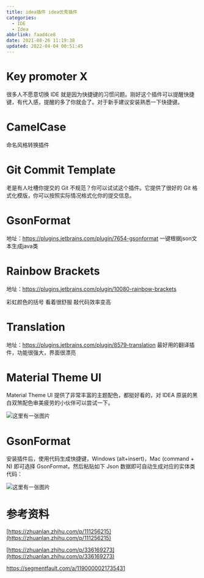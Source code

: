 ```yaml
---
title: idea插件 idea优秀插件
categories: 
  - IDE
  - Idea
abbrlink: faad4ce8
date: 2021-08-26 11:19:38
updated: 2022-04-04 00:51:45
---
```

# Key promoter X
很多人不愿意切换 IDE 就是因为快捷键的习惯问题。刚好这个插件可以提醒快捷键，有代入感，提醒的多了你就会了。对于新手建议安装熟悉一下快捷键。


# CamelCase
命名风格转换插件

# Git Commit Template
老是有人吐槽你提交的 Git 不规范？你可以试试这个插件。它提供了很好的 Git 格式化模版，你可以按照实际情况格式化你的提交信息。

# GsonFormat
地址：https://plugins.jetbrains.com/plugin/7654-gsonformat 
一键根据json文本生成java类
# Rainbow Brackets
地址：https://plugins.jetbrains.com/plugin/10080-rainbow-brackets

彩虹颜色的括号 看着很舒服 敲代码效率变高
# Translation
地址：https://plugins.jetbrains.com/plugin/8579-translation
最好用的翻译插件，功能很强大，界面很漂亮

# Material Theme UI

Material Theme UI 提供了非常丰富的主题配色，都挺好看的，对 IDEA 原装的黑白双煞配色审美疲劳的小伙伴可以尝试一下。

![这里有一张图片](https://segmentfault.com/img/bVbDqUE)

# GsonFormat

安装插件后，使用代码生成快捷键，Windows (alt+insert)，Mac (command + N) 即可选择 GsonFormat，然后粘贴如下 Json 数据即可自动生成对应的实体类代码：

![这里有一张图片](https://segmentfault.com/img/remote/1460000021736861)

# 参考资料
[https://zhuanlan.zhihu.com/p/111256215](https://zhuanlan.zhihu.com/p/111256215)

[https://zhuanlan.zhihu.com/p/336169273](https://zhuanlan.zhihu.com/p/336169273)

https://segmentfault.com/a/1190000021735431

